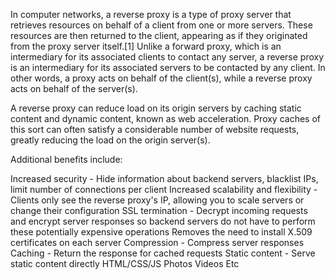 In computer networks, a reverse proxy is a type of proxy server that retrieves resources on behalf of a client from one or more servers. These resources are then returned to the client, appearing as if they originated from the proxy server itself.[1] Unlike a forward proxy, which is an intermediary for its associated clients to contact any server, a reverse proxy is an intermediary for its associated servers to be contacted by any client. In other words, a proxy acts on behalf of the client(s), while a reverse proxy acts on behalf of the server(s).

A reverse proxy can reduce load on its origin servers by caching static content and dynamic content, known as web acceleration. Proxy caches of this sort can often satisfy a considerable number of website requests, greatly reducing the load on the origin server(s).


Additional benefits include:

Increased security - Hide information about backend servers, blacklist IPs, limit number of connections per client
Increased scalability and flexibility - Clients only see the reverse proxy's IP, allowing you to scale servers or change their configuration
SSL termination - Decrypt incoming requests and encrypt server responses so backend servers do not have to perform these potentially expensive operations
Removes the need to install X.509 certificates on each server
Compression - Compress server responses
Caching - Return the response for cached requests
Static content - Serve static content directly
HTML/CSS/JS
Photos
Videos
Etc

